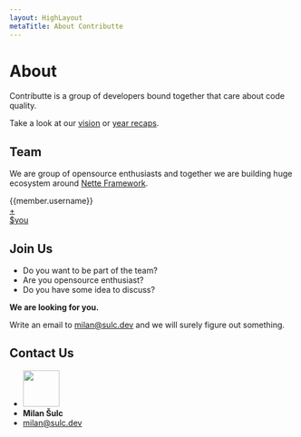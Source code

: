 ```yaml
---
layout: HighLayout
metaTitle: About Contributte
---
```


<h1>About</h1>

<p>
  Contributte is a group of developers bound together that care about code quality.
</p>

<p>
  Take a look at our <a class="underline font-bold" href="/roadmap/vision.html">vision</a> or <a class="underline font-bold" href="/roadmap/recap.html">year recaps</a>.
</p>

<h2>Team</h2>

<p>
  We are group of opensource enthusiasts and together we are building huge ecosystem around <a href="https://nette.org">Nette Framework</a>.
</p>

<div class="flex justify-center flex-wrap my-12">
  <div v-for="member of $page.contributte.team">
    <a
      class="block max-w-sm rounded overflow-hidden shadow-lg m-2"
      :href="'https://github.com/'+member.username"
    >
      <img class="w-32 m-auto" :src="member.avatar+'&s=192'" loading="lazy" :alt="member.username" :title="member.username" />
      <div class="px-6 py-4 text-center">
        <div class="font-bold">{{member.username}}</div>
      </div>
    </a>
  </div>
  <div>
     <a
      class="block max-w-sm rounded overflow-hidden shadow-lg m-2"
      href="mailto:milan@sulc.dev?subject=New dev guy"
    >
      <div class="w-32 h-32 text-center text-6xl flex items-center justify-center">+</div> 
       <div class="px-6 py-4 text-center">
        <div class="font-bold">$you</div>
      </div>
    </a>
  </div>
</div>

<div class="md:flex">
  <div class="flex-1 my-12">
    <h2>Join Us</h2>
    <ul class="my-8 list-disc list-inside">
      <li>Do you want to be part of the team?</li>
      <li>Are you opensource enthusiast?</li>
      <li>Do you have some idea to discuss?</li>
    </ul>
    <p>
      <strong>We are looking for you.</strong>
    </p>
    <p>
      Write an email to <a class="underline" href="mailto:milan@sulc.dev?subject=Join to contributte">milan@sulc.dev</a> and we will surely figure out something.
    </p>
  </div>
  <div class="flex-1 my-12">
    <h2>Contact Us</h2>
    <ul class="my-8">
      <li><img src="https://avatars1.githubusercontent.com/u/538058?v=4&s=128" width="64" alt="" loading="lazy"></li>
      <li><strong>Milan Šulc</strong></li>
      <li><a class="underline" href="mailto:milan@sulc.dev">milan@sulc.dev</a></li>
    </ul>
  </div>
</div>
